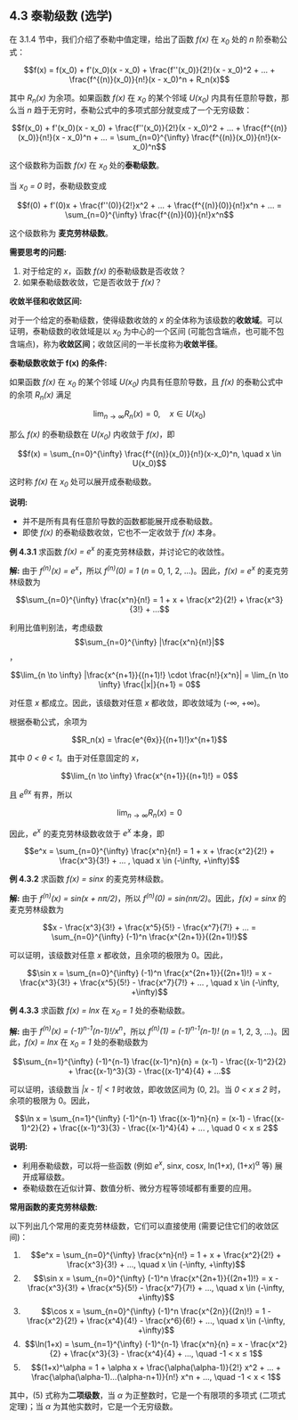 
## 4.3 泰勒级数 (选学)

在 3.1.4 节中，我们介绍了泰勒中值定理，给出了函数 *f(x)* 在 *x<sub>0</sub>* 处的 *n* 阶泰勒公式：

$$f(x) = f(x_0) + f'(x_0)(x - x_0) + \frac{f''(x_0)}{2!}(x - x_0)^2 + ... + \frac{f^{(n)}(x_0)}{n!}(x - x_0)^n + R_n(x)$$

其中 *R<sub>n</sub>(x)* 为余项。如果函数 *f(x)* 在 *x<sub>0</sub>* 的某个邻域 *U(x<sub>0</sub>)* 内具有任意阶导数，那么当 *n* 趋于无穷时，泰勒公式中的多项式部分就变成了一个无穷级数：

$$f(x_0) + f'(x_0)(x - x_0) + \frac{f''(x_0)}{2!}(x - x_0)^2 + ... + \frac{f^{(n)}(x_0)}{n!}(x - x_0)^n + ... = \sum_{n=0}^{\infty} \frac{f^{(n)}(x_0)}{n!}(x-x_0)^n$$

这个级数称为函数 *f(x)* 在 *x<sub>0</sub>* 处的**泰勒级数**。

当 *x<sub>0</sub> = 0* 时，泰勒级数变成

$$f(0) + f'(0)x + \frac{f''(0)}{2!}x^2 + ... + \frac{f^{(n)}(0)}{n!}x^n + ... = \sum_{n=0}^{\infty} \frac{f^{(n)}(0)}{n!}x^n$$

这个级数称为 **麦克劳林级数**。

**需要思考的问题:**

1. 对于给定的 *x*，函数 *f(x)* 的泰勒级数是否收敛？
2. 如果泰勒级数收敛，它是否收敛于 *f(x)*？

**收敛半径和收敛区间:**

对于一个给定的泰勒级数，使得级数收敛的 *x* 的全体称为该级数的**收敛域**。可以证明，泰勒级数的收敛域是以 *x<sub>0</sub>* 为中心的一个区间 (可能包含端点，也可能不包含端点)，称为**收敛区间**；收敛区间的一半长度称为**收敛半径**。

**泰勒级数收敛于 f(x) 的条件:**

如果函数 *f(x)* 在 *x<sub>0</sub>* 的某个邻域 *U(x<sub>0</sub>)* 内具有任意阶导数，且 *f(x)* 的泰勒公式中的余项 *R<sub>n</sub>(x)* 满足

$$\lim_{n \to \infty} R_n(x) = 0, \quad x \in U(x_0)$$

那么 *f(x)* 的泰勒级数在 *U(x<sub>0</sub>)* 内收敛于 *f(x)*，即

$$f(x) = \sum_{n=0}^{\infty} \frac{f^{(n)}(x_0)}{n!}(x-x_0)^n, \quad x \in U(x_0)$$

这时称 *f(x)* 在 *x<sub>0</sub>* 处可以展开成泰勒级数。

**说明:**

*   并不是所有具有任意阶导数的函数都能展开成泰勒级数。
*   即使 *f(x)* 的泰勒级数收敛，它也不一定收敛于 *f(x)* 本身。

**例 4.3.1**  求函数 *f(x) = e<sup>x</sup>* 的麦克劳林级数，并讨论它的收敛性。

**解:**  由于 *f<sup>(n)</sup>(x) = e<sup>x</sup>*，所以 *f<sup>(n)</sup>(0) = 1* (*n* = 0, 1, 2, ...)。因此，*f(x) = e<sup>x</sup>* 的麦克劳林级数为

$$\sum_{n=0}^{\infty} \frac{x^n}{n!} = 1 + x + \frac{x^2}{2!} + \frac{x^3}{3!} + ...$$

利用比值判别法，考虑级数 $$\sum_{n=0}^{\infty} |\frac{x^n}{n!}|$$，

$$\lim_{n \to \infty} |\frac{x^{n+1}}{(n+1)!} \cdot \frac{n!}{x^n}| = \lim_{n \to \infty} \frac{|x|}{n+1} = 0$$

对任意 *x* 都成立。因此，该级数对任意 *x* 都收敛，即收敛域为 (-∞, +∞)。

根据泰勒公式，余项为

$$R_n(x) = \frac{e^{θx}}{(n+1)!}x^{n+1}$$

其中 *0 < θ < 1*。由于对任意固定的 *x*，

$$\lim_{n \to \infty} \frac{x^{n+1}}{(n+1)!} = 0$$

且 *e<sup>θx</sup>* 有界，所以

$$\lim_{n \to \infty} R_n(x) = 0$$

因此，*e<sup>x</sup>* 的麦克劳林级数收敛于 *e<sup>x</sup>* 本身，即

$$e^x = \sum_{n=0}^{\infty} \frac{x^n}{n!} = 1 + x + \frac{x^2}{2!} + \frac{x^3}{3!} + ... , \quad x \in (-\infty, +\infty)$$

**例 4.3.2**  求函数 *f(x) = sinx* 的麦克劳林级数。

**解:**  由于 *f<sup>(n)</sup>(x) = sin(x + nπ/2)*，所以 *f<sup>(n)</sup>(0) = sin(nπ/2)*。因此，*f(x) = sinx* 的麦克劳林级数为

$$x - \frac{x^3}{3!} + \frac{x^5}{5!} - \frac{x^7}{7!} + ... = \sum_{n=0}^{\infty} (-1)^n \frac{x^{2n+1}}{(2n+1)!}$$

可以证明，该级数对任意 *x* 都收敛，且余项的极限为 0。因此，

$$\sin x = \sum_{n=0}^{\infty} (-1)^n \frac{x^{2n+1}}{(2n+1)!} = x - \frac{x^3}{3!} + \frac{x^5}{5!} - \frac{x^7}{7!} + ... , \quad x \in (-\infty, +\infty)$$

**例 4.3.3** 求函数 *f(x) = lnx* 在 *x<sub>0</sub> = 1* 处的泰勒级数。

**解:** 由于 *f<sup>(n)</sup>(x) = (-1)<sup>n-1</sup>(n-1)!/x<sup>n</sup>*，所以 *f<sup>(n)</sup>(1) = (-1)<sup>n-1</sup>(n-1)!* (*n* = 1, 2, 3, ...)。因此，*f(x) = lnx* 在 *x<sub>0</sub> = 1* 处的泰勒级数为

$$\sum_{n=1}^{\infty} (-1)^{n-1} \frac{(x-1)^n}{n} = (x-1) - \frac{(x-1)^2}{2} + \frac{(x-1)^3}{3} - \frac{(x-1)^4}{4} + ...$$

可以证明，该级数当 *|x - 1| < 1* 时收敛，即收敛区间为 (0, 2]。当 *0 < x ≤ 2* 时，余项的极限为 0。因此，

$$\ln x = \sum_{n=1}^{\infty} (-1)^{n-1} \frac{(x-1)^n}{n} = (x-1) - \frac{(x-1)^2}{2} + \frac{(x-1)^3}{3} - \frac{(x-1)^4}{4} + ... , \quad 0 < x ≤ 2$$

**说明:**

*   利用泰勒级数，可以将一些函数 (例如 *e<sup>x</sup>*, sin*x*, cos*x*, ln(1+*x*), (1+*x*)<sup>α</sup> 等) 展开成幂级数。
*   泰勒级数在近似计算、数值分析、微分方程等领域都有重要的应用。

**常用函数的麦克劳林级数:**

以下列出几个常用的麦克劳林级数，它们可以直接使用 (需要记住它们的收敛区间)：

1. $$e^x = \sum_{n=0}^{\infty} \frac{x^n}{n!} = 1 + x + \frac{x^2}{2!} + \frac{x^3}{3!} + ..., \quad x \in (-\infty, +\infty)$$
2. $$\sin x = \sum_{n=0}^{\infty} (-1)^n \frac{x^{2n+1}}{(2n+1)!} = x - \frac{x^3}{3!} + \frac{x^5}{5!} - \frac{x^7}{7!} + ..., \quad x \in (-\infty, +\infty)$$
3. $$\cos x = \sum_{n=0}^{\infty} (-1)^n \frac{x^{2n}}{(2n)!} = 1 - \frac{x^2}{2!} + \frac{x^4}{4!} - \frac{x^6}{6!} + ..., \quad x \in (-\infty, +\infty)$$
4. $$\ln(1+x) = \sum_{n=1}^{\infty} (-1)^{n-1} \frac{x^n}{n} = x - \frac{x^2}{2} + \frac{x^3}{3} - \frac{x^4}{4} + ..., \quad -1 < x ≤ 1$$
5. $$(1+x)^\alpha = 1 + \alpha x + \frac{\alpha(\alpha-1)}{2!} x^2 + ... + \frac{\alpha(\alpha-1)...(\alpha-n+1)}{n!} x^n + ..., \quad -1 < x < 1$$

其中，(5) 式称为**二项级数**，当 *α* 为正整数时，它是一个有限项的多项式 (二项式定理)；当 *α* 为其他实数时，它是一个无穷级数。
